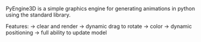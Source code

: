 PyEngine3D is a simple graphics engine for generating animations in python using the standard library.

Features:
-> clear and render
-> dynamic drag to rotate
-> color
-> dynamic positioning
-> full ability to update model
